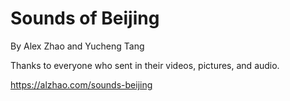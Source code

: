 # Sounds of Beijing

By Alex Zhao and Yucheng Tang

Thanks to everyone who sent in their videos, pictures, and audio.

https://alzhao.com/sounds-beijing
